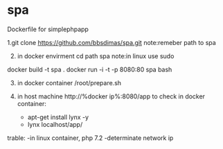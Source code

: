 # spa
Dockerfile for simplephpapp

1.git clone https://github.com/bbsdimas/spa.git
note:remeber path to spa

2. in docker envirment
cd path spa
note:in linux use sudo

docker build -t spa .
docker run -i -t -p 8080:80 spa bash

3. in docker container 
/root/prepare.sh


4. in host machine http://%docker ip%:8080/app
to check in docker container:
	- apt-get install lynx -y
	- lynx localhost/app/

trable:
-in linux container, php 7.2
-determinate network ip
